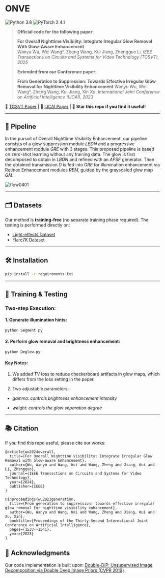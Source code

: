 # ONVE

![Python 3.8](https://img.shields.io/badge/python-3.8-blue.svg)
![PyTorch 2.4.1](https://img.shields.io/badge/pytorch-2.4.1-%23EE4C2C.svg)

> **Official code for the following paper**:
>
> **For Overall Nighttime Visibility: Integrate Irregular Glow Removal With Glow-Aware Enhancement**  
> Wanyu Wu, Wei Wang*, Zheng Wang, Kui Jiang, Zhengguo Li. 
> *IEEE Transactions on Circuits and Systems for Video Technology (TCSVT), 2025*
>
> **Extended from our Conference paper**:
> 
> **From Generation to Suppression: Towards Effective Irregular Glow Removal for Nighttime Visibility Enhancement**
> Wanyu Wu, Wei Wang*, Zheng Wang, Kui Jiang, Xin Xu.
> *‌International Joint Conference on Artificial Intelligence (IJCAI), 2023*

📄 [TCSVT Paper](https://ieeexplore.ieee.org/abstract/document/10685529) | 📄 [IJCAI Paper](https://dl.acm.org/doi/abs/10.24963/ijcai.2023/170) | 🌟 **Star this repo if you find it useful!**


---


## 📝 Pipeline
In the pursuit of Overall Nighttime Visibility Enhancement, our pipeline consists of a glow suppression module *LBDN* and a progressive enhancement module *GRE* with 3 stages. This proposed pipeline is
based on zero-shot learning without any training data. The glow is first decomposed to obtain in *LBDN* and refined with an *APSF* generator. Then the
obtained transmission *D* is fed into *GRE* for illumination enhancement via Retinex Enhancement modules *REM*, guided by the grayscaled glow map *GM*.

![flow0401](https://github.com/user-attachments/assets/d3f91e26-2df1-40d9-b250-8dd72893c55c)


---

## 🗂️ Datasets
Our method is **training-free** (no separate training phase required). The testing is performed directly on:
- [Light-effects Dataset](https://github.com/jinyeying/night-enhancement)
- [Flare7K Dataset](https://github.com/ykdai/Flare7K)

---

## 🛠️ Installation
```bash
pip install -r requirements.txt
```
---

## 🚀 Training & Testing

### Two-step Execution:

#### 1. Generate illumination hints:
```bash
python Segment.py
```

#### 2. Perform glow removal and brightness enhancement:
```bash
python Deglow.py
```
#### Key Notes:
1. We added TV loss to reduce checkerboard artifacts in glow maps, which differs from the loss setting in the paper.

2. Two adjustable parameters:

- *gamma: controls brightness enhancement intensity*

- *weight: controls the glow separation degree*

---

## 📚 Citation
If you find this repo useful, please cite our works:
```
@article{wu2024overall,
  title={For Overall Nighttime Visibility: Integrate Irregular Glow Removal with Glow-aware Enhancement},
  author={Wu, Wanyu and Wang, Wei and Wang, Zheng and Jiang, Kui and Li, Zhengguo},
  journal={IEEE Transactions on Circuits and Systems for Video Technology},
  year={2024},
  publisher={IEEE}
}

@inproceedings{wu2023generation,
  title={From generation to suppression: towards effective irregular glow removal for nighttime visibility enhancement},
  author={Wu, Wanyu and Wang, Wei and Wang, Zheng and Jiang, Kui and Xu, Xin},
  booktitle={Proceedings of the Thirty-Second International Joint Conference on Artificial Intelligence},
  pages={1533--1541},
  year={2023}
}
```

## 🙏 Acknowledgments
Our code implementation is built upon:
[Double-DIP: Unsupervised Image Decomposition via Double Deep Image Priors (CVPR 2019)](https://openaccess.thecvf.com/content_CVPR_2019/papers/Gandelsman_Double-DIP_Unsupervised_Image_Decomposition_via_Coupled_Deep-Image-Priors_CVPR_2019_paper.pdf)

